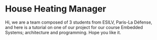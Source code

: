 # House Heating Manager
Hi, we are a team composed of 3 students from ESILV, Paris-La Défense, and here is a tutorial on one of our project for our course Embedded Systems; architecture and programming. 
Hope you like it.
